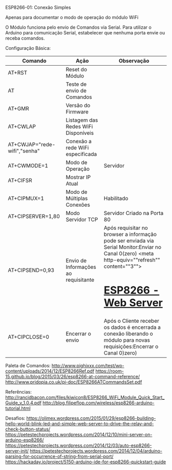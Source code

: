 ESP8266-01: Conexão Simples

Apenas para documentar o modo de operação do módulo WiFi

O Módulo funciona pelo envio de Comandos via Serial.
Para utilizar o Arduino para comunicação Serial, estabelecer que nenhuma porta envie ou receba comandos.


Configuração Básica:

| Comando                      | Ação | Observação |
|------------------------------|------|------------|
| AT+RST                       | Reset do Módulo      |            |
| AT                           | Teste de envio de Comandos     |            |
| AT+GMR                       | Versão do Firmware     |            |
| AT+CWLAP                     | Listagem das Redes WiFi Disponíveis     |            |
| AT+CWJAP="rede-wifi","senha" | Conexão a rede WiFi especificada    |            |
| AT+CWMODE=1                  | Modo de Operação     | Servidor            |
| AT+CIFSR                     | Mostrar IP Atual     |            |
| AT+CIPMUX=1                  | Modo de Múltiplas Conexões     | Habilitado           |
| AT+CIPSERVER=1,80            | Modo Servidor TCP     | Servidor Criado na Porta 80           |
| AT+CIPSEND=0,93              | Envio de Informações ao requisitante     | Após requisitar no browser a informação pode ser enviada via Serial Monitor:Enviar no Canal 0(zero) <head><meta http-equiv=""refresh"" content=""3""></head><h1><u>ESP8266 - Web Server</u></h1>            |
| AT+CIPCLOSE=0                | Encerrar o envio     | Após o Cliente receber os dados é encerrada a conexão liberando o módulo para novas requisições:Encerrar o Canal 0)zero)            |


Paleta de Comandos:
http://www.pighixxx.com/test/wp-content/uploads/2014/12/ESP8266Ref.pdf
https://room-15.github.io/blog/2015/03/26/esp8266-at-command-reference/
http://www.pridopia.co.uk/pi-doc/ESP8266ATCommandsSet.pdf

Referências:
http://rancidbacon.com/files/kiwicon8/ESP8266_WiFi_Module_Quick_Start_Guide_v_1.0.4.pdf
http://blog.filipeflop.com/wireless/esp8266-arduino-tutorial.html

Desafios:
https://olimex.wordpress.com/2015/01/29/esp8266-building-hello-world-blink-led-and-simple-web-server-to-drive-the-relay-and-check-button-status/
https://petestechprojects.wordpress.com/2014/12/10/mini-server-on-arduino-esp8266/
https://petestechprojects.wordpress.com/2014/12/03/auto-esp8266-server-init/
https://petestechprojects.wordpress.com/2014/12/04/arduino-parsing-for-occurrence-of-string-from-serial-port/
https://hackaday.io/project/5150-arduino-ide-for-esp8266-quickstart-guide